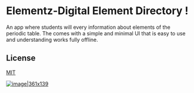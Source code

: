 
# Elementz-Digital Element Directory !

An app where students will every information about elements of the periodic table. The comes with a simple and minimal UI that is easy to use and understanding works fully offline.

## License

[MIT](https://choosealicense.com/licenses/mit/)

[![image|361x139](upload://gC4Obf0kPDt1e1VBqJyRsMxszLW.png)](https://play.google.com/store/apps/details?id=appinventor.ai_beradmayur31.Elementz) 
  
